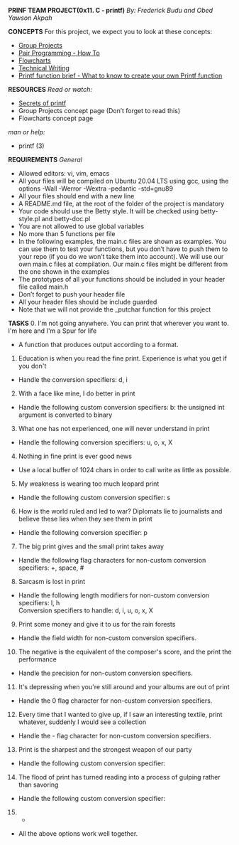 **PRINF TEAM PROJECT(0x11. C - printf)**
*By: Frederick Budu and Obed Yawson Akpah*

**CONCEPTS**
For this project, we expect you to look at these concepts:

* [Group Projects](https://intranet.alxswe.com/concepts/111)
* [Pair Programming - How To](https://intranet.alxswe.com/concepts/121)
* [Flowcharts](https://intranet.alxswe.com/concepts/130)
* [Technical Writing](https://intranet.alxswe.com/concepts/225)
* [Printf function brief - What to know to create your own Printf function](https://intranet.alxswe.com/concepts/100034)

**RESOURCES**
*Read or watch:*

* [Secrets of printf](https://www.academia.edu/10297206/Secrets_of_printf_)
* Group Projects concept page (Don’t forget to read this)
* Flowcharts concept page

*man or help:*
* printf (3)

**REQUIREMENTS**
*General*
* Allowed editors: vi, vim, emacs
* All your files will be compiled on Ubuntu 20.04 LTS using gcc, using the options -Wall -Werror -Wextra -pedantic -std=gnu89
* All your files should end with a new line
* A README.md file, at the root of the folder of the project is mandatory
* Your code should use the Betty style. It will be checked using betty-style.pl and betty-doc.pl
* You are not allowed to use global variables
* No more than 5 functions per file
* In the following examples, the main.c files are shown as examples. You can use them to test your functions, but you don’t have to push them to your repo (if you do we won’t take them into account). We will use our own main.c files at compilation. Our main.c files might be different from the one shown in the examples
* The prototypes of all your functions should be included in your header file called main.h
* Don’t forget to push your header file
* All your header files should be include guarded
* Note that we will not provide the _putchar function for this project

**TASKS**
0. I'm not going anywhere. You can print that wherever you want to. I'm here and I'm a Spur for life
 * A function that produces output according to a format.

1. Education is when you read the fine print. Experience is what you get if you don't
 * Handle the conversion specifiers: d, i

2. With a face like mine, I do better in print
 * Handle the following custom conversion specifiers:
   b: the unsigned int argument is converted to binary

3. What one has not experienced, one will never understand in print
 * Handle the following conversion specifiers: u, o, x, X

4. Nothing in fine print is ever good news                                          
 * Use a local buffer of 1024 chars in order to call write as little as possible.      
                                                                                    
5. My weakness is wearing too much leopard print                                    
 * Handle the following custom conversion specifier: s                                   
                                                                                    
6. How is the world ruled and led to war? Diplomats lie to journalists and believe these lies when they see them in print                                               
 * Handle the following conversion specifier: p                                       
                                                                                    
7. The big print gives and the small print takes away                               
 * Handle the following flag characters for non-custom conversion specifiers: +, space, #      
                                                                                    
8. Sarcasm is lost in print                                                         
 * Handle the following length modifiers for non-custom conversion specifiers: l, h                                              
   Conversion specifiers to handle: d, i, u, o, x, X                                   
                                                                                    
9. Print some money and give it to us for the rain forests                          
 * Handle the field width for non-custom conversion specifiers.                        
                                                                                    
10. The negative is the equivalent of the composer's score, and the print the performance                                                                               
 * Handle the precision for non-custom conversion specifiers.                          
                                                                                    
11. It's depressing when you're still around and your albums are out of print       
 * Handle the 0 flag character for non-custom conversion specifiers.                   
                                                                                    
12. Every time that I wanted to give up, if I saw an interesting textile, print whatever, suddenly I would see a collection                                            
 * Handle the - flag character for non-custom conversion specifiers.                   
                                                                                    
13. Print is the sharpest and the strongest weapon of our party                     
 * Handle the following custom conversion specifier:                                   
                                                                                    
14. The flood of print has turned reading into a process of gulping rather than savoring                                                                                
 * Handle the following custom conversion specifier:                                   
                                                                                    
15. *                                                                               
 * All the above options work well together.
